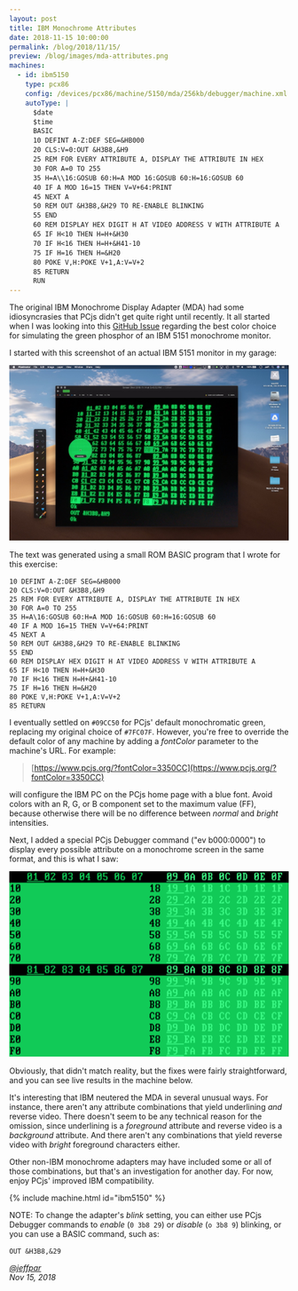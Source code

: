 ```yaml
---
layout: post
title: IBM Monochrome Attributes
date: 2018-11-15 10:00:00
permalink: /blog/2018/11/15/
preview: /blog/images/mda-attributes.png
machines:
  - id: ibm5150
    type: pcx86
    config: /devices/pcx86/machine/5150/mda/256kb/debugger/machine.xml
    autoType: |
      $date
      $time
      BASIC
      10 DEFINT A-Z:DEF SEG=&HB000
      20 CLS:V=0:OUT &H3B8,&H9
      25 REM FOR EVERY ATTRIBUTE A, DISPLAY THE ATTRIBUTE IN HEX
      30 FOR A=0 TO 255
      35 H=A\\16:GOSUB 60:H=A MOD 16:GOSUB 60:H=16:GOSUB 60
      40 IF A MOD 16=15 THEN V=V+64:PRINT
      45 NEXT A
      50 REM OUT &H3B8,&H29 TO RE-ENABLE BLINKING
      55 END
      60 REM DISPLAY HEX DIGIT H AT VIDEO ADDRESS V WITH ATTRIBUTE A
      65 IF H<10 THEN H=H+&H30
      70 IF H<16 THEN H=H+&H41-10
      75 IF H=16 THEN H=&H20
      80 POKE V,H:POKE V+1,A:V=V+2
      85 RETURN
      RUN
---
```


The original IBM Monochrome Display Adapter (MDA) had some idiosyncrasies that PCjs didn't get quite right until
recently.  It all started when I was looking into this [GitHub Issue](https://github.com/jeffpar/pcjs/issues/71)
regarding the best color choice for simulating the green phosphor of an IBM 5151 monochrome monitor.

I started with this screenshot of an actual IBM 5151 monitor in my garage:

![MDA Screenshot](/blog/images/mda-screenshot.jpg)

The text was generated using a small ROM BASIC program that I wrote for this exercise:

    10 DEFINT A-Z:DEF SEG=&HB000
    20 CLS:V=0:OUT &H3B8,&H9
    25 REM FOR EVERY ATTRIBUTE A, DISPLAY THE ATTRIBUTE IN HEX
    30 FOR A=0 TO 255
    35 H=A\16:GOSUB 60:H=A MOD 16:GOSUB 60:H=16:GOSUB 60
    40 IF A MOD 16=15 THEN V=V+64:PRINT
    45 NEXT A
    50 REM OUT &H3B8,&H29 TO RE-ENABLE BLINKING
    55 END
    60 REM DISPLAY HEX DIGIT H AT VIDEO ADDRESS V WITH ATTRIBUTE A
    65 IF H<10 THEN H=H+&H30
    70 IF H<16 THEN H=H+&H41-10
    75 IF H=16 THEN H=&H20
    80 POKE V,H:POKE V+1,A:V=V+2
    85 RETURN

I eventually settled on `#09CC50` for PCjs' default monochromatic green, replacing my original choice of `#7FC07F`.
However, you're free to override the default color of any machine by adding a *fontColor* parameter to the machine's URL.
For example:

> [https://www.pcjs.org/?fontColor=3350CC](https://www.pcjs.org/?fontColor=3350CC)

will configure the IBM PC on the PCjs home page with a blue font.  Avoid colors with an R, G, or B component set to the
maximum value (FF), because otherwise there will be no difference between *normal* and *bright* intensities.

Next, I added a special PCjs Debugger command ("ev b000:0000") to display every possible attribute on a monochrome
screen in the same format, and this is what I saw:

![MDA Attributes BAD](/blog/images/mda-attributes-bad.png)

Obviously, that didn't match reality, but the fixes were fairly straightforward, and you can see live results in the
machine below.

It's interesting that IBM neutered the MDA in several unusual ways.  For instance, there aren't any attribute combinations
that yield underlining *and* reverse video.  There doesn't seem to be any technical reason for the omission, since underlining
is a *foreground* attribute and reverse video is a *background* attribute.  And there aren't any combinations that yield
reverse video with *bright* foreground characters either.

Other non-IBM monochrome adapters may have included some or all of those combinations, but that's an investigation for another
day.  For now, enjoy PCjs' improved IBM compatibility.

{% include machine.html id="ibm5150" %}

NOTE: To change the adapter's *blink* setting, you can either use PCjs Debugger commands to *enable* (`0 3b8 29`)
or *disable* (`o 3b8 9`) blinking, or you can use a BASIC command, such as:

    OUT &H3B8,&29

*[@jeffpar](https://jeffpar.com)*  
*Nov 15, 2018*
